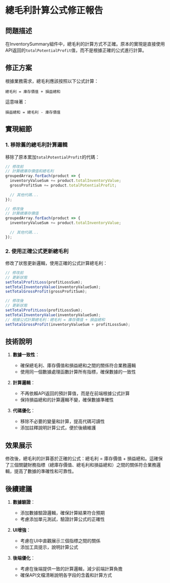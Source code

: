 # 總毛利計算公式修正報告

## 問題描述

在InventorySummary組件中，總毛利的計算方式不正確。原本的實現是直接使用API返回的`totalPotentialProfit`值，而不是根據正確的公式進行計算。

## 修正方案

根據業務需求，總毛利應該按照以下公式計算：

```
總毛利 = 庫存價值 + 損益總和
```

這意味著：

```
損益總和 = 總毛利 - 庫存價值
```

## 實現細節

### 1. 移除舊的總毛利計算邏輯

移除了原本累加`totalPotentialProfit`的代碼：

```javascript
// 修改前
// 計算總庫存價值和總毛利
groupedArray.forEach(product => {
  inventoryValueSum += product.totalInventoryValue;
  grossProfitSum += product.totalPotentialProfit;
  
  // 其他代碼...
});

// 修改後
// 計算總庫存價值
groupedArray.forEach(product => {
  inventoryValueSum += product.totalInventoryValue;
  
  // 其他代碼...
});
```

### 2. 使用正確公式更新總毛利

修改了狀態更新邏輯，使用正確的公式計算總毛利：

```javascript
// 修改前
// 更新狀態
setTotalProfitLoss(profitLossSum);
setTotalInventoryValue(inventoryValueSum);
setTotalGrossProfit(grossProfitSum);

// 修改後
// 更新狀態
setTotalProfitLoss(profitLossSum);
setTotalInventoryValue(inventoryValueSum);
// 根據公式計算總毛利：總毛利 = 庫存價值 + 損益總和
setTotalGrossProfit(inventoryValueSum + profitLossSum);
```

## 技術說明

1. **數據一致性**：
   - 確保總毛利、庫存價值和損益總和之間的關係符合業務邏輯
   - 使用同一個數據處理函數計算所有指標，確保數據的一致性

2. **計算邏輯**：
   - 不再依賴API返回的預計算值，而是在前端根據公式計算
   - 保持損益總和的計算邏輯不變，確保數據準確性

3. **代碼優化**：
   - 移除不必要的變量和計算，提高代碼可讀性
   - 添加註釋說明計算公式，便於後續維護

## 效果展示

修改後，總毛利的計算基於正確的公式：總毛利 = 庫存價值 + 損益總和。這確保了三個關鍵財務指標（總庫存價值、總毛利和損益總和）之間的關係符合業務邏輯，提高了數據的準確性和可靠性。

## 後續建議

1. **數據驗證**：
   - 添加數據驗證邏輯，確保計算結果符合預期
   - 考慮添加單元測試，驗證計算公式的正確性

2. **UI增強**：
   - 考慮在UI中直觀展示三個指標之間的關係
   - 添加工具提示，說明計算公式

3. **後端優化**：
   - 考慮在後端提供一致的計算邏輯，減少前端計算負擔
   - 確保API文檔清晰說明各字段的含義和計算方式
